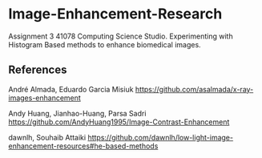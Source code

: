 # Image-Enhancement-Research
Assignment 3 41078 Computing Science Studio. Experimenting with Histogram Based methods to enhance biomedical images.

## References 
André Almada, Eduardo Garcia Misiuk 
https://github.com/asalmada/x-ray-images-enhancement

Andy Huang, Jianhao-Huang, Parsa Sadri
https://github.com/AndyHuang1995/Image-Contrast-Enhancement

dawnlh, Souhaib Attaiki
https://github.com/dawnlh/low-light-image-enhancement-resources#he-based-methods
